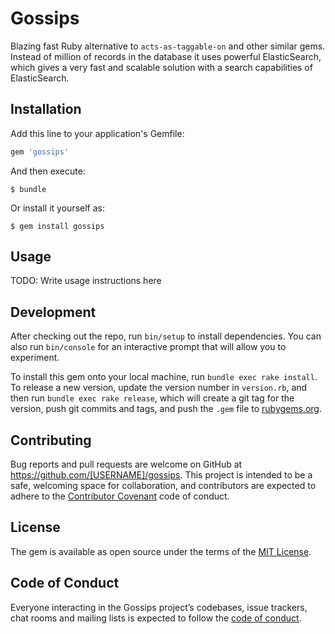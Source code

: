 # Gossips

Blazing fast Ruby alternative to `acts-as-taggable-on` and other similar gems. Instead of million of records in the database it uses powerful ElasticSearch, which gives a very fast and scalable solution with a search capabilities of ElasticSearch.


## Installation

Add this line to your application's Gemfile:

```ruby
gem 'gossips'
```

And then execute:

    $ bundle

Or install it yourself as:

    $ gem install gossips

## Usage

TODO: Write usage instructions here

## Development

After checking out the repo, run `bin/setup` to install dependencies. You can also run `bin/console` for an interactive prompt that will allow you to experiment.

To install this gem onto your local machine, run `bundle exec rake install`. To release a new version, update the version number in `version.rb`, and then run `bundle exec rake release`, which will create a git tag for the version, push git commits and tags, and push the `.gem` file to [rubygems.org](https://rubygems.org).

## Contributing

Bug reports and pull requests are welcome on GitHub at https://github.com/[USERNAME]/gossips. This project is intended to be a safe, welcoming space for collaboration, and contributors are expected to adhere to the [Contributor Covenant](http://contributor-covenant.org) code of conduct.

## License

The gem is available as open source under the terms of the [MIT License](https://opensource.org/licenses/MIT).

## Code of Conduct

Everyone interacting in the Gossips project’s codebases, issue trackers, chat rooms and mailing lists is expected to follow the [code of conduct](https://github.com/[USERNAME]/gossips/blob/master/CODE_OF_CONDUCT.md).
